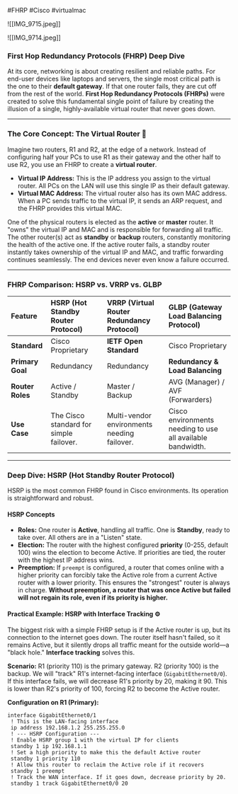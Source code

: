 #FHRP #Cisco #virtualmac

![[IMG_9715.jpeg]]

![[IMG_9714.jpeg]]

### First Hop Redundancy Protocols (FHRP) Deep Dive

At its core, networking is about creating resilient and reliable paths. For end-user devices like laptops and servers, the single most critical path is the one to their **default gateway**. If that one router fails, they are cut off from the rest of the world. **First Hop Redundancy Protocols (FHRPs)** were created to solve this fundamental single point of failure by creating the illusion of a single, highly-available virtual router that never goes down.

***

### The Core Concept: The Virtual Router 🧠

Imagine two routers, R1 and R2, at the edge of a network. Instead of configuring half your PCs to use R1 as their gateway and the other half to use R2, you use an FHRP to create a **virtual router**.

* **Virtual IP Address:** This is the IP address you assign to the virtual router. All PCs on the LAN will use this single IP as their default gateway.
* **Virtual MAC Address:** The virtual router also has its own MAC address. When a PC sends traffic to the virtual IP, it sends an ARP request, and the FHRP provides this virtual MAC.

One of the physical routers is elected as the **active** or **master** router. It "owns" the virtual IP and MAC and is responsible for forwarding all traffic. The other router(s) act as **standby** or **backup** routers, constantly monitoring the health of the active one. If the active router fails, a standby router instantly takes ownership of the virtual IP and MAC, and traffic forwarding continues seamlessly. The end devices never even know a failure occurred.

---

### FHRP Comparison: HSRP vs. VRRP vs. GLBP

| Feature | HSRP (Hot Standby Router Protocol) | VRRP (Virtual Router Redundancy Protocol) | GLBP (Gateway Load Balancing Protocol) |
| :--- | :--- | :--- | :--- |
| **Standard** | Cisco Proprietary | **IETF Open Standard** | Cisco Proprietary |
| **Primary Goal** | Redundancy | Redundancy | **Redundancy & Load Balancing** |
| **Router Roles** | Active / Standby | Master / Backup | AVG (Manager) / AVF (Forwarders) |
| **Use Case** | The Cisco standard for simple failover. | Multi-vendor environments needing failover. | Cisco environments needing to use all available bandwidth. |

***

### Deep Dive: HSRP (Hot Standby Router Protocol)

HSRP is the most common FHRP found in Cisco environments. Its operation is straightforward and robust.

#### HSRP Concepts

* **Roles:** One router is **Active**, handling all traffic. One is **Standby**, ready to take over. All others are in a "Listen" state.
* **Election:** The router with the highest configured **priority** (0-255, default 100) wins the election to become Active. If priorities are tied, the router with the highest IP address wins.
* **Preemption:** If `preempt` is configured, a router that comes online with a higher priority can forcibly take the Active role from a current Active router with a lower priority. This ensures the "strongest" router is always in charge. **Without preemption, a router that was once Active but failed will not regain its role, even if its priority is higher.**

#### Practical Example: HSRP with Interface Tracking ⚙️

The biggest risk with a simple FHRP setup is if the Active router is up, but its connection to the internet goes down. The router itself hasn't failed, so it remains Active, but it silently drops all traffic meant for the outside world—a "black hole." **Interface tracking** solves this.

**Scenario:** R1 (priority 110) is the primary gateway. R2 (priority 100) is the backup. We will "track" R1's internet-facing interface (`GigabitEthernet0/0`). If this interface fails, we will decrease R1's priority by 20, making it 90. This is lower than R2's priority of 100, forcing R2 to become the Active router.

**Configuration on R1 (Primary):**
```cisco
interface GigabitEthernet0/1
 ! This is the LAN-facing interface
 ip address 192.168.1.2 255.255.255.0
 ! --- HSRP Configuration ---
 ! Enable HSRP group 1 with the virtual IP for clients
 standby 1 ip 192.168.1.1
 ! Set a high priority to make this the default Active router
 standby 1 priority 110
 ! Allow this router to reclaim the Active role if it recovers
 standby 1 preempt
 ! Track the WAN interface. If it goes down, decrease priority by 20.
 standby 1 track GigabitEthernet0/0 20
